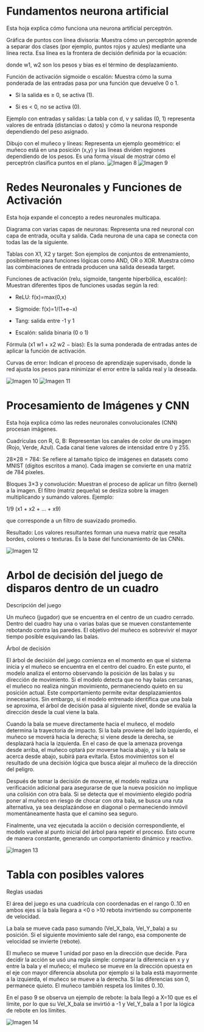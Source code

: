 # Fundamentos neurona artificial 

Esta hoja explica cómo funciona una neurona artificial perceptrón.

Gráfica de puntos con línea divisoria: 
Muestra cómo un perceptrón aprende a separar dos clases (por ejemplo, puntos rojos y azules) mediante una línea recta.
Esa línea es la frontera de decisión definida por la ecuación:

donde w1, w2 son los pesos y bias es el término de desplazamiento.

Función de activación sigmoide o escalón:
Muestra cómo la suma ponderada de las entradas pasa por una función que devuelve 0 o 1.

* Si la salida es ≥ 0, se activa (1).

* Si es < 0, no se activa (0).

Ejemplo con entradas y salidas:
La tabla con d, v y salidas (0, 1) representa valores de entrada (distancias o datos) y cómo la neurona responde dependiendo del peso asignado.

Dibujo con el muñeco y líneas:
Representa un ejemplo geométrico: el muñeco está en una posición
(x,y) y las líneas dividen regiones dependiendo de los pesos.
Es una forma visual de mostrar cómo el perceptrón clasifica puntos en el plano.
![Imagen 8](/Imagenes/Imagen_8.jpeg)
![Imagen 9](/Imagenes/Imagen_9.jpeg)

# Redes Neuronales y Funciones de Activación

Esta hoja expande el concepto a redes neuronales multicapa.

Diagrama con varias capas de neuronas:
Representa una red neuronal con capa de entrada, oculta y salida.
Cada neurona de una capa se conecta con todas las de la siguiente.

Tablas con X1, X2 y target:
Son ejemplos de conjuntos de entrenamiento, posiblemente para funciones lógicas como AND, OR o XOR.
Muestra cómo las combinaciones de entrada producen una salida deseada target.

Funciones de activación (relu, sigmoide, tangente hiperbólica, escalón):
Muestran diferentes tipos de funciones usadas según la red:

* ReLU: f(x)=max(0,x)

* Sigmoide: f(x)=1/(1+e−x)

* Tang: salida entre -1 y 1

* Escalón: salida binaria (0 o 1)

Fórmula (x1 w1 + x2 w2 − bias):
Es la suma ponderada de entradas antes de aplicar la función de activación.

Curvas de error:
Indican el proceso de aprendizaje supervisado, donde la red ajusta los pesos para minimizar el error entre la salida real y la deseada.

![Imagen 10](/Imagenes/Imagen_10.jpeg)
![Imagen 11](/Imagenes/Imagen_11.jpeg)

# Procesamiento de Imágenes y CNN

Esta hoja explica cómo las redes neuronales convolucionales (CNN) procesan imágenes.

Cuadrículas con R, G, B:
Representan los canales de color de una imagen (Rojo, Verde, Azul).
Cada canal tiene valores de intensidad entre 0 y 255.

28×28 = 784:
Se refiere al tamaño típico de imágenes en datasets como MNIST (dígitos escritos a mano).
Cada imagen se convierte en una matriz de 784 píxeles.

Bloques 3×3 y convolución:
Muestran el proceso de aplicar un filtro (kernel) a la imagen.
El filtro (matriz pequeña) se desliza sobre la imagen multiplicando y sumando valores.
Ejemplo:

1/9 (x1 + x2 + ... + x9)

que corresponde a un filtro de suavizado promedio.

Resultado:
Los valores resultantes forman una nueva matriz que resalta bordes, colores o texturas.
Es la base del funcionamiento de las CNNs.

![Imagen 12](/Imagenes/Imagen_12.jpeg)


# Arbol de decisión del juego de disparos dentro de un cuadro

Descripción del juego

Un muñeco (jugador) que se encuentra en el centro de un cuadro cerrado. Dentro del cuadro hay una o varias balas que se mueven constantemente rebotando contra las paredes. El objetivo del muñeco es sobrevivir el mayor tiempo posible esquivando las balas.

Árbol de decisión 

El árbol de decisión del juego comienza en el momento en que el sistema inicia y el muñeco se encuentra en el centro del cuadro. En este punto, el modelo analiza el entorno observando la posición de las balas y su dirección de movimiento. Si el modelo detecta que no hay balas cercanas, el muñeco no realiza ningún movimiento, permaneciendo quieto en su posición actual. Este comportamiento permite evitar desplazamientos innecesarios. Sin embargo, si el modelo entrenado identifica que una bala se aproxima, el árbol de decisión pasa al siguiente nivel, donde se evalúa la dirección desde la cual viene la bala.

Cuando la bala se mueve directamente hacia el muñeco, el modelo determina la trayectoria de impacto. Si la bala proviene del lado izquierdo, el muñeco se moverá hacia la derecha; si viene desde la derecha, se desplazará hacia la izquierda. En el caso de que la amenaza provenga desde arriba, el muñeco optará por moverse hacia abajo, y si la bala se acerca desde abajo, subirá para evitarla. Estos movimientos son el resultado de una decisión lógica que busca alejar al muñeco de la dirección del peligro.

Después de tomar la decisión de moverse, el modelo realiza una verificación adicional para asegurarse de que la nueva posición no implique una colisión con otra bala. Si se detecta que el movimiento elegido podría poner al muñeco en riesgo de chocar con otra bala, se busca una ruta alternativa, ya sea desplazándose en diagonal o permaneciendo inmóvil momentáneamente hasta que el camino sea seguro.

Finalmente, una vez ejecutada la acción o decisión correspondiente, el modelo vuelve al punto inicial del árbol para repetir el proceso. Esto ocurre de manera constante, generando un comportamiento dinámico y reactivo.

![Imagen 13](/Imagenes/Imagen_13.jpeg)

# Tabla con posibles valores 

Reglas usadas

El área del juego es una cuadrícula con coordenadas en el rango 0..10 en ambos ejes si la bala llegara a <0 o >10 rebota invirtiendo su componente de velocidad.

La bala se mueve cada paso sumando (Vel_X_bala, Vel_Y_bala) a su posición. Si el siguiente movimiento sale del rango, esa componente de velocidad se invierte (rebote).

El muñeco se mueve 1 unidad por paso en la dirección que decide. Para decidir la acción se usó una regla simple: comparar la diferencia en x y y entre la bala y el muñeco; el muñeco se mueve en la dirección opuesta en el eje con mayor diferencia absoluta por ejemplo si la bala está mayormente a la izquierda, el muñeco se mueve a la derecha. Si las diferencias son 0, permanece quieto. El muñeco también respeta los límites 0..10.

En el paso 9 se observa un ejemplo de rebote: la bala llegó a X=10 que es el límite, por lo que su Vel_X_bala se invirtió a -1 y Vel_Y_bala a 1 por la lógica de rebote en los límites.

![Imagen 14](/Imagenes/Imagen_14.png)
